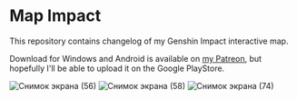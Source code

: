 # Map Impact
This repository contains changelog of my Genshin Impact interactive map.

Download for Windows and Android is available on [my Patreon](https://patreon.com/evast), but hopefully I'll be able to upload it on the Google PlayStore.

![Снимок экрана (56)](https://github.com/EVAST9919/map-impact-version-tracker/assets/22874522/d75f7947-2fa0-47f3-a976-8fe98f9bd3de)
![Снимок экрана (58)](https://github.com/EVAST9919/map-impact-version-tracker/assets/22874522/e158fc1e-b494-4dbd-aed4-5e5f07fa0098)
![Снимок экрана (74)](https://github.com/EVAST9919/map-impact-version-tracker/assets/22874522/8fa76a89-5520-4843-9ff0-3f184387f43e)
